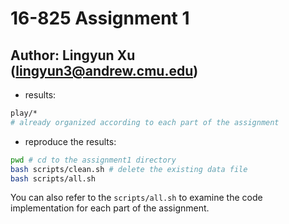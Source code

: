 # 16-825 Assignment 1
## Author: Lingyun Xu (lingyun3@andrew.cmu.edu)

- results: 
```bash
play/*
# already organized according to each part of the assignment
```

- reproduce the results:
```bash
pwd # cd to the assignment1 directory
bash scripts/clean.sh # delete the existing data file
bash scripts/all.sh
```

You can also refer to the `scripts/all.sh` to examine the code implementation for each part of the assignment.